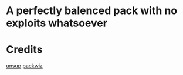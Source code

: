 # A perfectly balenced pack with no exploits whatsoever

# Credits
[unsup](https://git.sleeping.town/unascribed/unsup)
[packwiz](https://github.com/packwiz/packwiz)